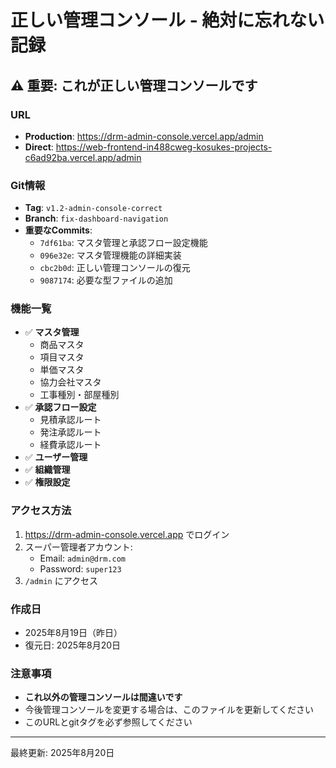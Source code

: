 # 正しい管理コンソール - 絶対に忘れない記録

## ⚠️ 重要: これが正しい管理コンソールです

### URL

- **Production**: https://drm-admin-console.vercel.app/admin
- **Direct**: https://web-frontend-in488cweg-kosukes-projects-c6ad92ba.vercel.app/admin

### Git情報

- **Tag**: `v1.2-admin-console-correct`
- **Branch**: `fix-dashboard-navigation`
- **重要なCommits**:
  - `7df61ba`: マスタ管理と承認フロー設定機能
  - `096e32e`: マスタ管理機能の詳細実装
  - `cbc2b0d`: 正しい管理コンソールの復元
  - `9087174`: 必要な型ファイルの追加

### 機能一覧

- ✅ **マスタ管理**
  - 商品マスタ
  - 項目マスタ
  - 単価マスタ
  - 協力会社マスタ
  - 工事種別・部屋種別
- ✅ **承認フロー設定**
  - 見積承認ルート
  - 発注承認ルート
  - 経費承認ルート
- ✅ **ユーザー管理**
- ✅ **組織管理**
- ✅ **権限設定**

### アクセス方法

1. https://drm-admin-console.vercel.app でログイン
2. スーパー管理者アカウント:
   - Email: `admin@drm.com`
   - Password: `super123`
3. `/admin` にアクセス

### 作成日

- 2025年8月19日（昨日）
- 復元日: 2025年8月20日

### 注意事項

- **これ以外の管理コンソールは間違いです**
- 今後管理コンソールを変更する場合は、このファイルを更新してください
- このURLとgitタグを必ず参照してください

---

最終更新: 2025年8月20日
